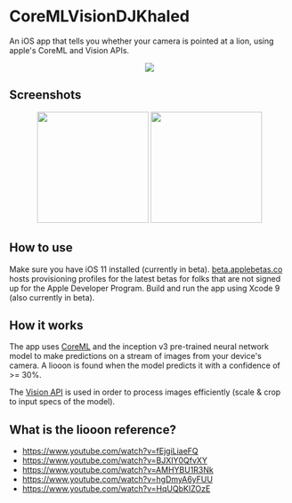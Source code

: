 # CoreMLVisionDJKhaled

An iOS app that tells you whether your camera is pointed at a lion, using apple's CoreML and Vision APIs.

<p align="center">
	<img src="https://raw.githubusercontent.com/G2Jose/https://github.com/G2Jose/CoreMLVisionDJKhaled/master/screenshots/khaled_lion.jpg"/>
</p>

## Screenshots

<p align="center">
	<img width="200" src="https://raw.githubusercontent.com/G2Jose/https://github.com/G2Jose/CoreMLVisionDJKhaled/master/screenshots/lion_detected.jpg"/>
	<img width="200" src="https://raw.githubusercontent.com/G2Jose/https://github.com/G2Jose/CoreMLVisionDJKhaled/master/screenshots/no_lion_detected.jpg"/>
</p>

## How to use

Make sure you have iOS 11 installed (currently in beta). [beta.applebetas.co](https://beta.applebetas.co/) hosts provisioning profiles for the latest betas for folks that are not signed up for the Apple Developer Program. Build and run the app using Xcode 9 (also currently in beta).

## How it works

The app uses [CoreML](https://developer.apple.com/documentation/coreml) and the inception v3 pre-trained neural network model to make predictions on a stream of images from your device's camera. A liooon is found when the model predicts it with a confidence of >= 30%.

The [Vision API](https://developer.apple.com/documentation/vision) is used in order to process images efficiently (scale & crop to input specs of the model).

## What is the liooon reference?

- https://www.youtube.com/watch?v=fEjgiLiaeFQ
- https://www.youtube.com/watch?v=BJXIY0QfvXY
- https://www.youtube.com/watch?v=AMHYBU1R3Nk
- https://www.youtube.com/watch?v=hgDmyA6yFUU
- https://www.youtube.com/watch?v=HqUQbKIZOzE

